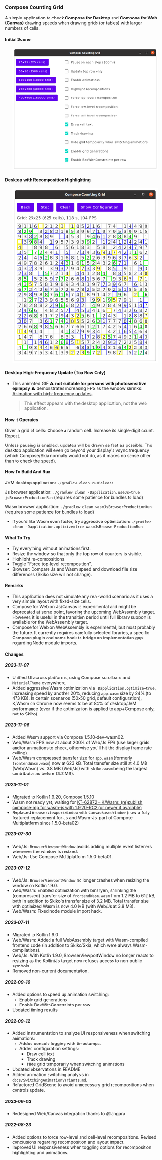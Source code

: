### Compose Counting Grid

A simple application to check **Compose for Desktop** and **Compose for Web (Canvas)** drawing speeds when drawing grids (or tables) with larger numbers of cells.

#### Initial Scene

<p style="margin-left: 24px">
<img alt="Initial Scene" src="docs/initial-scene.png">
</p>

#### Desktop with Recomposition Highlighting

<p style="margin-left: 24px">
<img alt="Desktop with Highlighting" src="docs/desktop-highlighting.png">
</p>

#### Desktop High-Frequency Update (Top Row Only)

* This animated GIF ⚠️ **not suitable for persons with photosensitive epilepsy** ⚠️ demonstrates increasing FPS as the window shrinks: [Animation with high-frequency updates](docs/top-row-only-updates-resizing.gif).

    > This effect appears with the desktop application, not the web application.

#### How It Operates

Given a grid of cells: Choose a random cell. Increase its single-digit count. Repeat.

Unless pausing is enabled, updates will be drawn as fast as possible. The desktop application will even go beyond your display's vsync frequency (which Compose/Skia normally would not do, as it makes no sense other than to check the speed).

#### How To Build And Run

JVM desktop application: `./gradlew clean runRelease`

Js browser application: `./gradlew clean -Dapplication.useJs=true jsBrowserProductionRun` (requires some patience for bundles to load)

Wasm browser application: `./gradlew clean wasmJsBrowserProductionRun` (requires some patience for bundles to load)

* If you'd like Wasm even faster, try aggressive optimization: `./gradlew clean -Dapplication.optimize=true wasmJsBrowserProductionRun`

#### What To Try

* Try everything without animations first.
* Resize the window so that only the top row of counters is visible.
* Highlight re-compositions.
* Toggle "Force top-level recomposition".
* Browser: Compare Js and Wasm speed and download file size differences (Skiko size will not change).

#### Remarks

* This application does not simulate any real-world scenario as it uses a very simple layout with fixed-size cells.
* Compose for Web on Js/Canvas is experimental and might be deprecated at some point, favoring the upcoming WebAssembly target. However, it is useful in the transition period until full library support is available for the WebAssembly target.
* Compose for Web on WebAssembly is experimental, but most probably the future. It currently requires carefully selected libraries, a specific Compose plugin and some hack to bridge an implementation gap regarding Node module imports.

#### Changes

##### 2023-11-07

* Unified UI across platforms, using Compose scrollbars and `MaterialTheme` everywhere.
* Added aggressive Wasm optimization via `-Dapplication.optimize=true`, increasing speed by another 20%, reducing `app.wasm` size by 24% (to 473 KB). In certain scenarios (50x50 grid, default configuration), K/Wasm on Chrome now seems to be at 84% of desktop/JVM performance (even if the optimization is applied to app+Compose only, not to Skiko).

##### 2023-11-06

* Added Wasm support via Compose 1.5.10-dev-wasm02.
* Web/Wasm FPS now at about 200% of Web/Js FPS (use larger grids and/or animations to check, otherwise you'll hit the display frame rate ceiling).
* Web/Wasm compressed transfer size for `app.wasm` (formerly `frontendWasm.wasm`) now at 623 kB. Total transfer size still at 4.0 MB (Web/Wasm) vs. 3.8 MB (Web/Js) with `skiko.wasm` being the largest contributor as before (3.2 MB).

##### 2023-11-01

* Migrated to Kotlin 1.9.20, Compose 1.5.10
* Wasm not ready yet, waiting for [KT-62872 – K/Wasm: (re)publish compose-mp for wasm-js with 1.9.20-RC2 (or newer if available)](https://youtrack.jetbrains.com/issue/KT-62872)
* Replaced `BrowserViewportWindow` with `CanvasBasedWindow` (now a fully featured replacement for Js and Wasm-Js, part of Compose Multiplatform since 1.5.0-beta02)

##### 2023-07-30

* Web/Js: `BrowserViewportWindow` avoids adding multiple event listeners whenever the window is resized.
* Web/Js: Use Compose Multiplatform 1.5.0-beta01.

##### 2023-07-12

* Web/Js: `BrowserViewportWindow` no longer crashes when resizing the window on Kotlin 1.9.0.
* Web/Wasm: Enabled optimization with binaryen, shrinking the (compressed) transfer size of `frontendWasm.wasm` from 1.2 MB to 612 kB, both in addition to Skiko's transfer size of 3.2 MB. Total transfer size with optimized Wasm is now 4.0 MB (with Web/Js at 3.8 MB). 
* Web/Wasm: Fixed node module import hack.

##### 2023-07-11

* Migrated to Kotlin 1.9.0
* Web/Wasm: Added a full WebAssembly target with Wasm-compiled frontend code (in addition to Skiko/Skia, which were always Wasm-compilations).
* Web/Js: With Kotlin 1.9.0, BrowserViewportWindow no longer reacts to resizing as the Kotlin/Js target now refuses access to non-public symbols.
* Removed non-current documentation.

##### 2022-09-16

* Added options to speed up animation switching:
    * Enable grid generations
    * Enable BoxWithConstraints per row
* Updated timing results

##### 2022-09-12

* Added instrumentation to analyze UI responsiveness when switching animations:
    * Added console logging with timestamps.
    * Added configuration settings:
        * Draw cell text
        * Track drawing
        * Hide grid temporarily when switching animations
* Updated observations in README.
* Added animation switching analysis in `docs/SwitchingAnimationVariants.md`.
* Refactored GridScene to avoid unnecessary grid recompositions when controls update.

##### 2022-09-02

* Redesigned Web/Canvas integration thanks to @langara

##### 2022-08-23
 
* Added options to force row-level and cell-level recompositions. Revised conclusions regarding recomposition and layout impact.
* Improved UI responsiveness when toggling options for recomposition highlighting and animations.
